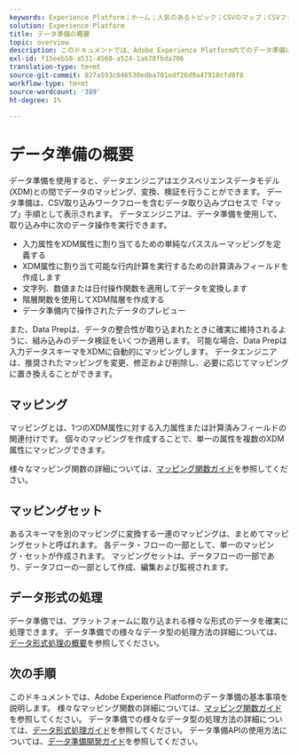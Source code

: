 ```yaml
---
keywords: Experience Platform；ホーム；人気のあるトピック；CSVのマップ；CSVファイルのマップ；CSVファイルのxdmへのマップ；CSVのxdmへのマップ；ui guide；マッピング；マッピング；データ準備；データ準備；データの準備；データの準備；
solution: Experience Platform
title: データ準備の概要
topic: overview
description: このドキュメントでは、Adobe Experience Platform内でのデータ準備について説明します。
exl-id: f15eeb50-a531-4560-a524-1a670fbda706
translation-type: tm+mt
source-git-commit: 827a593c046530edba701edf26d9a47918cfd8f8
workflow-type: tm+mt
source-wordcount: '389'
ht-degree: 1%

---
```



# データ準備の概要

データ準備を使用すると、データエンジニアはエクスペリエンスデータモデル(XDM)との間でデータのマッピング、変換、検証を行うことができます。 データ準備は、CSV取り込みワークフローを含むデータ取り込みプロセスで「マップ」手順として表示されます。 データエンジニアは、データ準備を使用して、取り込み中に次のデータ操作を実行できます。

- 入力属性をXDM属性に割り当てるための単純なパススルーマッピングを定義する
- XDM属性に割り当て可能な行内計算を実行するための計算済みフィールドを作成します
- 文字列、数値または日付操作関数を適用してデータを変換します
- 階層関数を使用してXDM階層を作成する
- データ準備内で操作されたデータのプレビュー

また、Data Prepは、データの整合性が取り込まれたときに確実に維持されるように、組み込みのデータ検証をいくつか適用します。 可能な場合、Data Prepは入力データスキーマをXDMに自動的にマッピングします。 データエンジニアは、推奨されたマッピングを変更、修正および削除し、必要に応じてマッピングに置き換えることができます。

## マッピング

マッピングとは、1つのXDM属性に対する入力属性または計算済みフィールドの関連付けです。 個々のマッピングを作成することで、単一の属性を複数のXDM属性にマッピングできます。

様々なマッピング関数の詳細については、[マッピング関数ガイド](./functions.md)を参照してください。

## マッピングセット

あるスキーマを別のマッピングに変換する一連のマッピングは、まとめてマッピングセットと呼ばれます。 各データ・フローの一部として、単一のマッピング・セットが作成されます。 マッピングセットは、データフローの一部であり、データフローの一部として作成、編集および監視されます。

## データ形式の処理

データ準備では、プラットフォームに取り込まれる様々な形式のデータを確実に処理できます。 データ準備での様々なデータ型の処理方法の詳細については、[データ形式処理の概要](./data-handling.md)を参照してください。

## 次の手順

このドキュメントでは、Adobe Experience Platformのデータ準備の基本事項を説明します。 様々なマッピング関数の詳細については、[マッピング関数ガイド](./functions.md)を参照してください。 データ準備での様々なデータ型の処理方法の詳細については、[データ形式処理ガイド](./data-handling.md#dates)を参照してください。 データ準備APIの使用方法については、[データ準備開発ガイド](api/overview.md)を参照してください。
